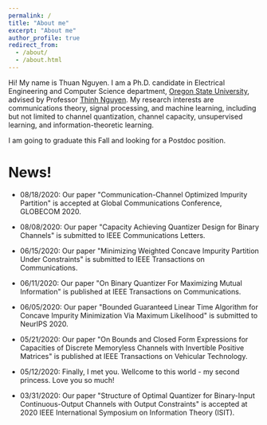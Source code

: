 ```yaml
---
permalink: /
title: "About me"
excerpt: "About me"
author_profile: true
redirect_from: 
  - /about/
  - /about.html
---
```


Hi! My name is Thuan Nguyen. I am a Ph.D. candidate in Electrical Engineering and Computer Science department, [Oregon State University](https://oregonstate.edu), advised by Professor [Thinh Nguyen](http://web.engr.oregonstate.edu/~thinhq/). My research interests are communications theory, signal processing, and machine learning, including but not limited to channel quantization, channel capacity, unsupervised learning, and information-theoretic learning. 

I am going to graduate this Fall and looking for a Postdoc position.  

News!
======

* 08/18/2020: Our paper "Communication-Channel Optimized Impurity Partition" is accepted at Global Communications Conference, GLOBECOM 2020.

* 08/08/2020: Our paper "Capacity Achieving Quantizer Design for Binary Channels" is submitted to IEEE Communications Letters.

* 06/15/2020: Our paper "Minimizing Weighted Concave Impurity Partition Under Constraints" is submitted to IEEE Transactions on Communications.

* 06/11/2020: Our paper "On Binary Quantizer For Maximizing Mutual Information" is published at IEEE Transactions on Communications.

* 06/05/2020: Our paper "Bounded Guaranteed Linear Time Algorithm for Concave Impurity Minimization Via Maximum Likelihood" is submitted to NeurIPS 2020.

* 05/21/2020: Our paper "On Bounds and Closed Form Expressions for Capacities of Discrete Memoryless Channels with Invertible Positive Matrices" is published at IEEE Transactions on Vehicular Technology.

* 05/12/2020: Finally, I met you. Wellcome to this world - my second princess. Love you so much!

* 03/31/2020: Our paper "Structure of Optimal Quantizer for Binary-Input Continuous-Output Channels with Output Constraints" is accepted at 2020 IEEE International Symposium on Information Theory (ISIT).
